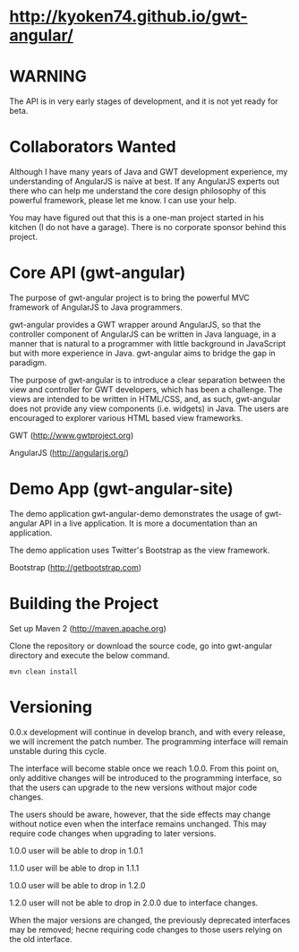 http://kyoken74.github.io/gwt-angular/
======================================


WARNING
=======

The API is in very early stages of development, and it is not yet ready for
beta.


Collaborators Wanted
====================

Although I have many years of Java and GWT development experience, my 
understanding of AngularJS is naïve at best. If any AngularJS experts out there
who can help me understand the core design philosophy of this powerful 
framework, please let me know. I can use your help.

You may have figured out that this is a one-man project started in his kitchen
(I do not have a garage). There is no corporate sponsor behind this project.


Core API (gwt-angular)
======================

The purpose of gwt-angular project is to bring the powerful MVC framework of
AngularJS to Java programmers.

gwt-angular provides a GWT wrapper around AngularJS, so that the controller
component of AngularJS can be written in Java language, in a manner that is 
natural to a programmer with little background in JavaScript but with
more experience in Java. gwt-angular aims to bridge the gap in paradigm.

The purpose of gwt-angular is to introduce a clear separation between the view
and controller for GWT developers, which has been a challenge. The views are 
intended to be written in HTML/CSS, and, as such, gwt-angular does not provide 
any view components (i.e. widgets) in Java. The users are  encouraged to 
explorer various HTML based view frameworks.

GWT (http://www.gwtproject.org)

AngularJS (http://angularjs.org/)


Demo App (gwt-angular-site)
===========================

The demo application gwt-angular-demo demonstrates the usage of gwt-angular API
in a live application. It is more a documentation than an application.

The demo application uses Twitter's Bootstrap as the view framework.

Bootstrap (http://getbootstrap.com)


Building the Project
====================

Set up Maven 2 (http://maven.apache.org)

Clone the repository or download the source code, go into gwt-angular directory
and execute the below command.

```
mvn clean install
```

Versioning
==========

0.0.x development will continue in develop branch, and with every release, we
will increment the patch number. The programming interface will remain unstable
during this cycle.

The interface will become stable once we reach 1.0.0. From this point on, only
additive changes will be introduced to the programming interface, so that the
users can upgrade to the new versions without major code changes.

The users should be aware, however, that the side effects may change without
notice even when the interface remains unchanged. This may require code changes
when upgrading to later versions.

1.0.0 user will be able to drop in 1.0.1

1.1.0 user will be able to drop in 1.1.1

1.0.0 user will be able to drop in 1.2.0

1.2.0 user will not be able to drop in 2.0.0 due to interface changes.

When the major versions are changed, the previously deprecated interfaces may
be removed; hecne requiring code changes to those users relying on the old 
interface.
